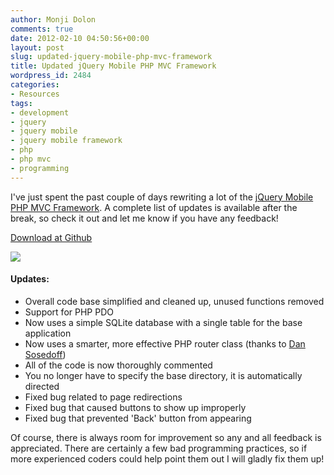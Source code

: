 ```yaml
---
author: Monji Dolon
comments: true
date: 2012-02-10 04:50:56+00:00
layout: post
slug: updated-jquery-mobile-php-mvc-framework
title: Updated jQuery Mobile PHP MVC Framework
wordpress_id: 2484
categories:
- Resources
tags:
- development
- jquery
- jquery mobile
- jquery mobile framework
- php
- php mvc
- programming
---
```


I've just spent the past couple of days rewriting a lot of the [jQuery Mobile PHP MVC Framework](https://github.com/mdolon/jQuery-Mobile-PHP-MVC).  A complete list of updates is available after the break, so check it out and let me know if you have any feedback!

<div class="download">
  <a href="https://github.com/mdolon/jQuery-Mobile-PHP-MVC" class="primary">Download at Github</a>
</div>

[![](http://devgrow.s3.amazonaws.com/assets/images/jquery-mobile-mvc.gif)](https://github.com/mdolon/jQuery-Mobile-PHP-MVC)

#### Updates:

  * Overall code base simplified and cleaned up, unused functions removed
  * Support for PHP PDO
  * Now uses a simple SQLite database with a single table for the base application
  * Now uses a smarter, more effective PHP router class (thanks to [Dan Sosedoff](http://blog.sosedoff.com/2009/09/20/rails-like-php-url-router/))
  * All of the code is now thoroughly commented
  * You no longer have to specify the base directory, it is automatically directed
  * Fixed bug related to page redirections
  * Fixed bug that caused buttons to show up improperly
  * Fixed bug that prevented 'Back' button from appearing

Of course, there is always room for improvement so any and all feedback is appreciated.  There are certainly a few bad programming practices, so if more experienced coders could help point them out I will gladly fix them up!